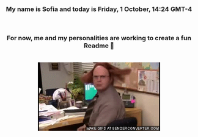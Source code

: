 


<div align="center">
<h3 >My name is Sofia and today is Friday, 1 October, 14:24 GMT-4</h3><br>
<h3 >For now, me and my personalities are working to create a fun Readme 👋
</h3><br>
<img src='img/dwight.gif' alt='working...'/>
</div>
